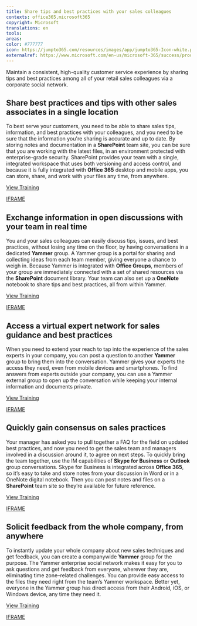 ```yaml
---
title: Share tips and best practices with your sales colleagues
contexts: office365,microsoft365
copyright: Microsoft
translations: en
tools: 
areas: 
color: #777777
icon: https://jumpto365.com/resources/images/app/jumpto365-Icon-white.png
externalref: https://www.microsoft.com/en-us/microsoft-365/success/productivitylibrary/share-tips-and-best-practices-with-your-sales-colleagues
---
```

Maintain a consistent, high-quality customer service experience by sharing tips and best practices among all of your retail sales colleagues via a corporate social network.


## Share best practices and tips with other sales associates in a single location

To best serve your customers, you need to be able to share sales tips, information, and best practices with your colleagues, and you need to be sure that the information you're sharing is accurate and up to date. By storing notes and documentation in a **SharePoint** team site, you can be sure that you are working with the latest files, in an environment protected with enterprise-grade security. SharePoint provides your team with a single, integrated workspace that uses both versioning and access control, and because it is fully integrated with **Office 365** desktop and mobile apps, you can store, share, and work with your files any time, from anywhere.

[View Training](https://support.office.com/article/Collaborate-with-team-content-using-SharePoint-Online-2dd9aeff-7749-4b78-9696-eb0f6267f1f5)

[IFRAME](https://www.microsoft.com/en-us/videoplayer/embed/RE1UCma)

## Exchange information in open discussions with your team in real time

You and your sales colleagues can easily discuss tips, issues, and best practices, without losing any time on the floor, by having conversations in a dedicated **Yammer** group. A Yammer group is a portal for sharing and collecting ideas from each team member, giving everyone a chance to weigh in. Because Yammer is integrated with **Office Groups**, members of your group are immediately connected with a set of shared resources via the **SharePoint** document library. Your team can also set up a **OneNote** notebook to share tips and best practices, all from within Yammer.

[View Training](https://support.office.com/article/Work-like-a-network-with-Yammer-ae29de94-bb13-45a5-a169-f27e646f1641)

[IFRAME](https://www.microsoft.com/en-us/videoplayer/embed/RE1UPnQ)

## Access a virtual expert network for sales guidance and best practices

When you need to extend your reach to tap into the experience of the sales experts in your company, you can post a question to another **Yammer** group to bring them into the conversation. Yammer gives your experts the access they need, even from mobile devices and smartphones. To find answers from experts outside your company, you can use a Yammer external group to open up the conversation while keeping your internal information and documents private.

[View Training](https://support.office.com/article/Start-using-Yammer-36dc7ee5-4c77-49c2-b006-7c907a246928)

[IFRAME](https://www.microsoft.com/en-us/videoplayer/embed/RE1TwWh)

## Quickly gain consensus on sales practices

Your manager has asked you to pull together a FAQ for the field on updated best practices, and now you need to get the sales team and managers involved in a discussion around it, to agree on next steps. To quickly bring the team together, use the IM capabilities of **Skype for Business** or **Outlook** group conversations. Skype for Business is integrated across **Office 365**, so it’s easy to take and store notes from your discussion in Word or in a OneNote digital notebook. Then you can post notes and files on a **SharePoint** team site so they’re available for future reference.

[View Training](https://support.office.com/article/Video-Communicate-your-way-c50059a4-9114-4c81-8581-bd4fd6e97fc6)

[IFRAME](https://www.microsoft.com/en-us/videoplayer/embed/RE1UF1x)

## Solicit feedback from the whole company, from anywhere

To instantly update your whole company about new sales techniques and get feedback, you can create a companywide **Yammer** group for the purpose. The Yammer enterprise social network makes it easy for you to ask questions and get feedback from everyone, wherever they are, eliminating time zone–related challenges. You can provide easy access to the files they need right from the team’s Yammer workspace. Better yet, everyone in the Yammer group has direct access from their Android, iOS, or Windows device, any time they need it.

[View Training](https://support.office.com/article/Video-Communicate-in-groups-52db606b-2f29-4a9a-8cbb-b43bf2a27d2e)

[IFRAME](https://www.microsoft.com/en-us/videoplayer/embed/RE1UHxA)

